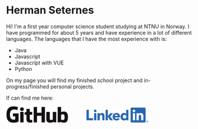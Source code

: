 # Herman Seternes

Hi! I'm a first year computer science student studying at NTNU in Norway. I have programmed for about 5 years and have experience in a lot of different languages. The languages that I have the most experience with is:

* Java
* Javascript
* Javascript with VUE
* Python

On my page you will find my finished school project and in-progress/finished personal projects. 

If can find me here:

<a href="https://github.com/hermahs"><img src="imgs/GitHub_Logo.png" alt="github" style="width: 12em; margin-right: 50px;"></a><a href="https://www.linkedin.com/in/herman-seternes-902985146/"><img src="imgs/LI-Logo.png" alt="github" style="width: 12em;"></a>